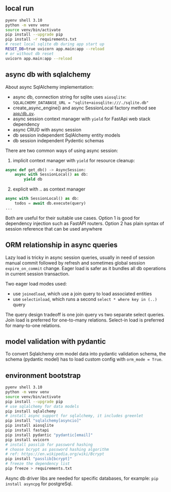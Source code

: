 ## local run

```sh
pyenv shell 3.10
python -m venv venv
source venv/bin/activate
pip install --upgrade pip
pip install -r requirements.txt
# reset local sqlite db during app start up
RESET_DB=true uvicorn app.main:app --reload
# or without db reset
uvicorn app.main:app --reload
```

## async db with sqlalchemy

About async SqlAlchemy implementation:

- async db, connection string for sqlite uses `aiosqlite`:
  `SQLALCHEMY_DATABASE_URL = "sqlite+aiosqlite:///./sqlite.db"`
- create_async_engine() and async SessionLocal factory method
  see [`app/db.py`](./app/db.py).
- async session context manager with `yield` for FastApi web stack dependency
- async CRUD with async session
- db session independent SqlAlchemy entity models
- db session independent Pydentic schemas

There are two common ways of using async session:

1) implicit context manager with `yield` for resource cleanup:

```python
async def get_db() -> AsyncSession:
    async with SessionLocal() as db:
        yield db
```

2) explicit with .. as context manager

```python
async with SessionLocal() as db:
    todos = await db.execute(query)
...
```

Both are useful for their suitable use cases.
Option 1 is good for dependency injection such as FastAPI routers.
Option 2 has plain syntax of session reference that can be used anywhere

## ORM relationship in async queries

Lazy load is tricky in async session queries, usually in need of session
manual commit followed by refresh and sometimes global
session `expire_on_commit`
change.
Eager load is safer as it bundles all db operations in current session
transaction.

Two eager load modes used:

- use `joinedload`, which use a join query to load associated entities
- use `selectinload`, which runs a second `select * where key in (..)` query

The query design tradeoff is one join query vs two separate select queries.
Join load is preferred for one-to-many relations.
Select-in load is preferred for many-to-one relations.

## model validation with pydantic

To convert Sqlalchemy orm model data into pydantic validation schema,
the schema (pydantic model) has to load custom config with `orm_mode = True`.

## environment bootstrap

```sh
pyenv shell 3.10
python -m venv venv
source venv/bin/activate
pip install --upgrade pip
# use sqlalchemy for data models
pip install sqlalchemy
# install async support for sqlalchemy, it includes greenlet
pip install "sqlalchemy[asyncio]"
pip install aiosqlite
pip install fastapi
pip install pydantic "pydantic[email]"
pip install uvicorn
# install passlib for password hashing
# choose bcrypt as password hashing algorithm
# ref: https://en.wikipedia.org/wiki/Bcrypt
pip install "passlib[bcrypt]"
# freeze the dependency list
pip freeze > requirements.txt
```

Async db driver libs are needed for specific databases, for example:
`pip install asyncpg` for postgreSql.

